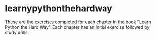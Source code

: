 # learnypythonthehardway
These are the exercises completed for each chapter in the book "Learn Python the Hard Way". 
Each chapter has an initial exercise followed by study drills. 
